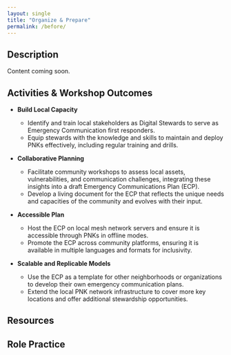 ```yaml
---
layout: single
title: "Organize & Prepare"
permalink: /before/
---
```


## Description
Content coming soon.

## Activities & Workshop Outcomes

- **Build Local Capacity**
   - Identify and train local stakeholders as Digital Stewards to serve as Emergency Communication first responders.
    - Equip stewards with the knowledge and skills to maintain and deploy PNKs effectively, including regular training and drills.
      
- **Collaborative Planning**
  - Facilitate community workshops to assess local assets, vulnerabilities, and communication challenges, integrating these insights into a draft Emergency Communications Plan (ECP).
  - Develop a living document for the ECP that reflects the unique needs and capacities of the community and evolves with their input.
    
- **Accessible Plan**
  - Host the ECP on local mesh network servers and ensure it is accessible through PNKs in offline modes.
  - Promote the ECP across community platforms, ensuring it is available in multiple languages and formats for inclusivity.
    
- **Scalable and Replicable Models**
  - Use the ECP as a template for other neighborhoods or organizations to develop their own emergency communication plans.
  - Extend the local PNK network infrastructure to cover more key locations and offer additional stewardship opportunities.

## Resources

## Role Practice

